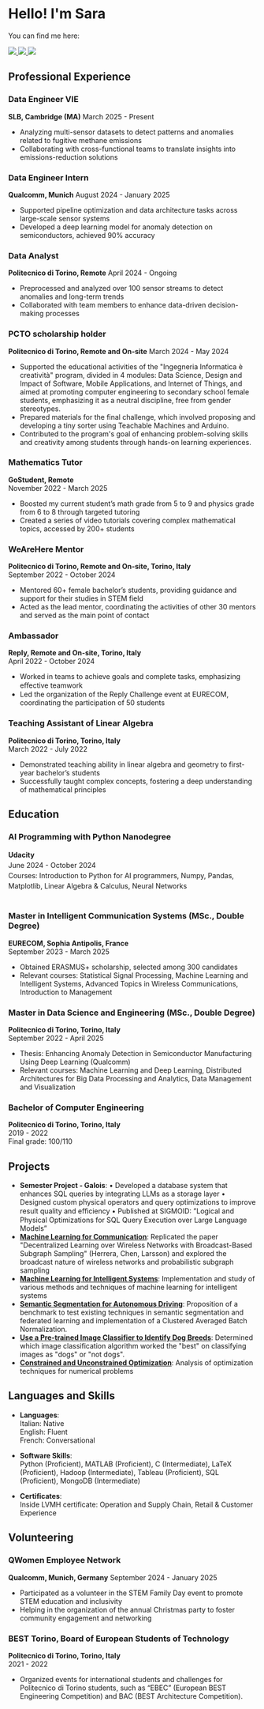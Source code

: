 # Hello! I'm Sara

You can find me here:

<p align="left">
  <a href="https://github.com/sararst">
    <img src="https://img.shields.io/badge/-GitHub-181717?&style=for-the-badge&logo=github&logoColor=white" />
  </a>
  <a href="https://www.linkedin.com/in/sara-rosato-2b5a81190/">
    <img src="https://img.shields.io/badge/-LinkedIn-0072b1?&style=for-the-badge&logo=linkedin&logoColor=white" />
  </a>
  <a href="mailto:sararosato.r@gmail.com">
    <img src="https://img.shields.io/badge/-Email-D14836?&style=for-the-badge&logo=gmail&logoColor=white" />
  </a>
</p>



## Professional Experience

### Data Engineer VIE
**SLB, Cambridge (MA)**
March 2025 - Present
- Analyzing multi-sensor datasets to detect patterns and anomalies related to fugitive methane emissions
- Collaborating with cross-functional teams to translate insights into emissions-reduction solutions

### Data Engineer Intern
**Qualcomm, Munich**
August 2024 - January 2025
- Supported pipeline optimization and data architecture tasks across large-scale sensor systems
- Developed a deep learning model for anomaly detection on semiconductors, achieved 90% accuracy

### Data Analyst
**Politecnico di Torino, Remote**
April 2024 - Ongoing
- Preprocessed and analyzed over 100 sensor streams to detect anomalies and long-term trends
- Collaborated with team members to enhance data-driven decision-making processes

### PCTO scholarship holder
**Politecnico di Torino, Remote and On-site**
March 2024 - May 2024
- Supported the educational activities of the "Ingegneria Informatica è creatività" program, divided in 4 modules: Data Science, Design and Impact of Software, Mobile Applications, and Internet of Things, and aimed at promoting computer engineering to secondary school female students, emphasizing it as a neutral discipline, free from gender stereotypes.
- Prepared materials for the final challenge, which involved proposing and developing a tiny sorter using Teachable Machines and Arduino.
- Contributed to the program's goal of enhancing problem-solving skills and creativity among students through hands-on learning experiences.

### Mathematics Tutor
**GoStudent, Remote**  
November 2022 - March 2025  
- Boosted my current student’s math grade from 5 to 9 and physics grade from 6 to 8 through targeted tutoring
- Created a series of video tutorials covering complex mathematical topics, accessed by 200+ students

### WeAreHere Mentor
**Politecnico di Torino, Remote and On-site, Torino, Italy**  
September 2022 - October 2024  
- Mentored 60+ female bachelor’s students, providing guidance and support for their studies in STEM field
- Acted as the lead mentor, coordinating the activities of other 30 mentors and served as the main point of contact

### Ambassador
**Reply, Remote and On-site, Torino, Italy**  
April 2022 - October 2024  
- Worked in teams to achieve goals and complete tasks, emphasizing eﬀective teamwork
- Led the organization of the Reply Challenge event at EURECOM, coordinating the participation of 50 students

### Teaching Assistant of Linear Algebra
**Politecnico di Torino, Torino, Italy**  
March 2022 - July 2022  
- Demonstrated teaching ability in linear algebra and geometry to first-year bachelor’s students
- Successfully taught complex concepts, fostering a deep understanding of mathematical principles


## Education

### AI Programming with Python Nanodegree
<div style="line-height: 1.5;"><strong>Udacity</strong><br>June 2024 - October 2024<br>Courses: Introduction to Python for AI programmers, Numpy, Pandas, Matplotlib, Linear Algebra & Calculus, Neural Networks</div><br>


### Master in Intelligent Communication Systems (MSc., Double Degree)
**EURECOM, Sophia Antipolis, France**  
September 2023 - March 2025  
- Obtained ERASMUS+ scholarship, selected among 300 candidates
- Relevant courses: Statistical Signal Processing, Machine Learning and Intelligent Systems, Advanced Topics in Wireless Communications, Introduction to Management

### Master in Data Science and Engineering (MSc., Double Degree)
**Politecnico di Torino, Torino, Italy**  
September 2022 - April 2025
- Thesis: Enhancing Anomaly Detection in Semiconductor Manufacturing Using Deep Learning (Qualcomm)
- Relevant courses: Machine Learning and Deep Learning, Distributed Architectures for Big Data Processing and Analytics, Data Management and Visualization

### Bachelor of Computer Engineering
**Politecnico di Torino, Torino, Italy**  
2019 - 2022  
Final grade: 100/110

## Projects
- **Semester Project - Galois**:
• Developed a database system that enhances SQL queries by integrating LLMs as a storage layer
• Designed custom physical operators and query optimizations to improve result quality and eﬃciency
• Published at SIGMOID: ”Logical and Physical Optimizations for SQL Query Execution over Large Language Models”
- **[Machine Learning for Communication](https://github.com/sararst/Malcom/tree/main/Project)**: Replicated the paper "Decentralized Learning over Wireless Networks with Broadcast-Based Subgraph Sampling" (Herrera, Chen, Larsson) and explored the broadcast nature of wireless networks and probabilistic subgraph sampling
- **[Machine Learning for Intelligent Systems](https://github.com/sararst/Malis)**: Implementation and study of various methods and techniques of machine learning for intelligent systems
- **[Semantic Segmentation for Autonomous Driving](https://github.com/sararst/MLDL23-FL-project)**: Proposition of a benchmark to test existing techniques in semantic segmentation and federated learning and implementation of a Clustered Averaged Batch Normalization.
- **[Use a Pre-trained Image Classifier to Identify Dog Breeds](https://github.com/sararst/Use-a-Pre-trained-Image-Classifier-to-Identify-Dog-Breeds)**: Determined which image classification algorithm worked the "best" on classifying images as "dogs" or "not dogs".
- **[Constrained and Unconstrained Optimization](https://github.com/sararst/Numerical-optimization-for-large-scale-problems)**: Analysis of optimization techniques for numerical problems 

## Languages and Skills
- **Languages**:  
  Italian: Native  
  English: Fluent  
  French: Conversational

- **Software Skills**:  
  Python (Proficient), MATLAB (Proficient), C (Intermediate), LaTeX (Proficient), Hadoop (Intermediate), Tableau (Proficient), SQL (Proficient), MongoDB (Intermediate)

- **Certificates**:  
  Inside LVMH certificate: Operation and Supply Chain, Retail & Customer Experience

## Volunteering

### QWomen Employee Network
**Qualcomm, Munich, Germany**
September 2024 - January 2025
- Participated as a volunteer in the STEM Family Day event to promote STEM education and inclusivity
- Helping in the organization of the annual Christmas party to foster community engagement and networking
  
### BEST Torino, Board of European Students of Technology
**Politecnico di Torino, Torino, Italy**  
2021 - 2022
- Organized events for international students and challenges for Politecnico di Torino students, such as “EBEC” (European BEST Engineering Competition) and BAC (BEST Architecture Competition).
